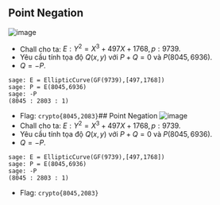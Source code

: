 ## Point Negation
![image](https://hackmd.io/_uploads/rJLhbsLp6.png)
- Chall cho ta: $E: Y^2 = X^3 + 497 X + 1768, p: 9739.$
- Yêu cầu tính tọa độ $Q(x, y)$ với $P + Q = 0$ và $P(8045, 6936).$
- $Q = -P.$
```sage
sage: E = EllipticCurve(GF(9739),[497,1768])
sage: P = E(8045,6936)
sage: -P
(8045 : 2803 : 1)
```
- Flag: `crypto{8045,2083}`## Point Negation
![image](https://hackmd.io/_uploads/rJLhbsLp6.png)
- Chall cho ta: $E: Y^2 = X^3 + 497 X + 1768, p: 9739.$
- Yêu cầu tính tọa độ $Q(x, y)$ với $P + Q = 0$ và $P(8045, 6936).$
- $Q = -P.$
```sage
sage: E = EllipticCurve(GF(9739),[497,1768])
sage: P = E(8045,6936)
sage: -P
(8045 : 2803 : 1)
```
- Flag: `crypto{8045,2083}`
